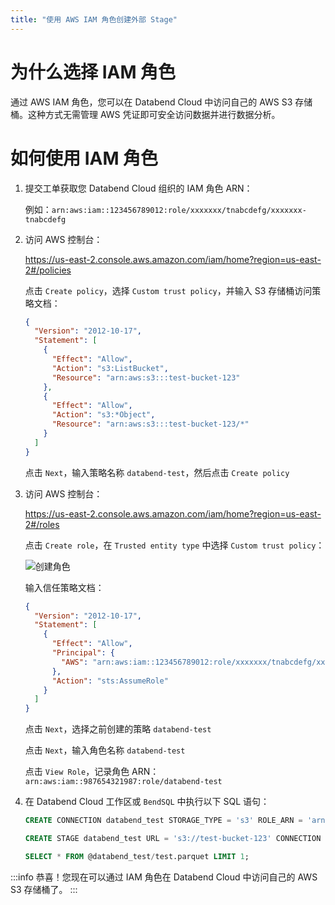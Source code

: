 ```yaml
---
title: "使用 AWS IAM 角色创建外部 Stage"
---
```


# 为什么选择 IAM 角色

通过 AWS IAM 角色，您可以在 Databend Cloud 中访问自己的 AWS S3 存储桶。这种方式无需管理 AWS 凭证即可安全访问数据并进行数据分析。

# 如何使用 IAM 角色

1. 提交工单获取您 Databend Cloud 组织的 IAM 角色 ARN：

   例如：`arn:aws:iam::123456789012:role/xxxxxxx/tnabcdefg/xxxxxxx-tnabcdefg`

2. 访问 AWS 控制台：

   https://us-east-2.console.aws.amazon.com/iam/home?region=us-east-2#/policies

   点击 `Create policy`，选择 `Custom trust policy`，并输入 S3 存储桶访问策略文档：

   ```json
   {
     "Version": "2012-10-17",
     "Statement": [
       {
         "Effect": "Allow",
         "Action": "s3:ListBucket",
         "Resource": "arn:aws:s3:::test-bucket-123"
       },
       {
         "Effect": "Allow",
         "Action": "s3:*Object",
         "Resource": "arn:aws:s3:::test-bucket-123/*"
       }
     ]
   }
   ```

   点击 `Next`，输入策略名称 `databend-test`，然后点击 `Create policy`

3. 访问 AWS 控制台：

   https://us-east-2.console.aws.amazon.com/iam/home?region=us-east-2#/roles

   点击 `Create role`，在 `Trusted entity type` 中选择 `Custom trust policy`：

   ![创建角色](/img/cloud/iam/create-role.png)

   输入信任策略文档：

   ```json
   {
     "Version": "2012-10-17",
     "Statement": [
       {
         "Effect": "Allow",
         "Principal": {
           "AWS": "arn:aws:iam::123456789012:role/xxxxxxx/tnabcdefg/xxxxxxx-tnabcdefg"
         },
         "Action": "sts:AssumeRole"
       }
     ]
   }
   ```

   点击 `Next`，选择之前创建的策略 `databend-test`

   点击 `Next`，输入角色名称 `databend-test`

   点击 `View Role`，记录角色 ARN：`arn:aws:iam::987654321987:role/databend-test`

4. 在 Databend Cloud 工作区或 `BendSQL` 中执行以下 SQL 语句：

   ```sql
   CREATE CONNECTION databend_test STORAGE_TYPE = 's3' ROLE_ARN = 'arn:aws:iam::987654321987:role/databend-test';

   CREATE STAGE databend_test URL = 's3://test-bucket-123' CONNECTION = (CONNECTION_NAME = 'databend_test');

   SELECT * FROM @databend_test/test.parquet LIMIT 1;
   ```

:::info
恭喜！您现在可以通过 IAM 角色在 Databend Cloud 中访问自己的 AWS S3 存储桶了。
:::